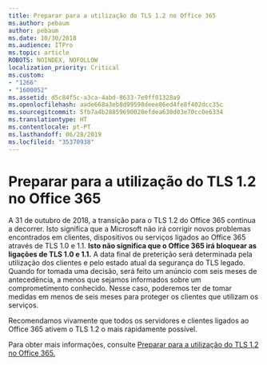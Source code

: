 ```yaml
---
title: Preparar para a utilização do TLS 1.2 no Office 365
ms.author: pebaum
author: pebaum
ms.date: 10/30/2018
ms.audience: ITPro
ms.topic: article
ROBOTS: NOINDEX, NOFOLLOW
localization_priority: Critical
ms.custom:
- "1266"
- "1600052"
ms.assetid: d5c84f5c-a3ca-4abd-8633-7e9ff01328a9
ms.openlocfilehash: aade668a3eb8d99598deee86ed4fe8f402dcc35c
ms.sourcegitcommit: 5fb7a4b28859690020efdea630d03e70cc0e6334
ms.translationtype: HT
ms.contentlocale: pt-PT
ms.lasthandoff: 06/28/2019
ms.locfileid: "35370938"
---
```

# <a name="prepare-for-use-of-tls-12-in-office-365"></a>Preparar para a utilização do TLS 1.2 no Office 365

A 31 de outubro de 2018, a transição para o TLS 1.2 do Office 365 continua a decorrer. Isto significa que a Microsoft não irá corrigir novos problemas encontrados em clientes, dispositivos ou serviços ligados ao Office 365 através de TLS 1.0 e 1.1. **Isto não significa que o Office 365 irá bloquear as ligações de TLS 1.0 e 1.1.** A data final de preterição será determinada pela utilização dos clientes e pelo estado atual da segurança do TLS legado. Quando for tomada uma decisão, será feito um anúncio com seis meses de antecedência, a menos que sejamos informados sobre um comprometimento conhecido. Nesse caso, poderemos ter de tomar medidas em menos de seis meses para proteger os clientes que utilizam os serviços.
  
Recomendamos vivamente que todos os servidores e clientes ligados ao Office 365 ativem o TLS 1.2 o mais rapidamente possível.
  
Para obter mais informações, consulte [Preparar para a utilização do TLS 1.2 no Office 365.](https://support.microsoft.com/help/4057306/preparing-for-tls-1-2-in-office-365)
  